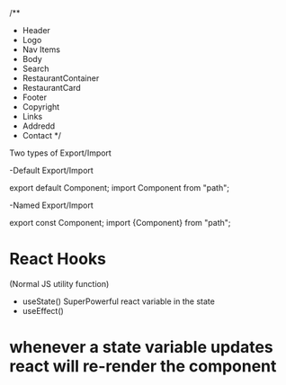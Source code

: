 /\*\*

- Header
- Logo
- Nav Items
- Body
- Search
- RestaurantContainer
- RestaurantCard
- Footer
- Copyright
- Links
- Addredd
- Contact
  \*/

Two types of Export/Import

-Default Export/Import

export default Component;
import Component from "path";

-Named Export/Import

export const Component;
import {Component} from "path";

# React Hooks

(Normal JS utility function)

- useState() SuperPowerful react variable in the state
- useEffect()

# whenever a state variable updates react will re-render the component
